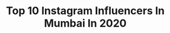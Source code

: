 ---
title: Top 10 Instagram Influencers In Mumbai In 2020
description: >-
  Find top Instagram influencers in Mumbai in 2020. Most popular hashtags: #photography #love #iphone11 #india.
platform: Instagram
profiles:
  - username: "kshitijkankaria"
    fullname: >-
      Kshitij Kankaria
    location: "India"
    followers: 16275
    engagement: 337
    commentsToLikes: 0.014564
    id: ck5cbr2k3g0mn0i11ztonfq2k
    verified: false
    hashtags: "#outtake"
  - username: "dark_visionn"
    fullname: >-
      Rishikesh Shewale
    location: "India"
    followers: 2512
    engagement: 2857
    commentsToLikes: 0.127366
    id: ck5bxlv3inyws0i114pjjvnc8
    verified: false
    hashtags: "#portraitpage, #portraitsvision, #sigma35mm14, #portraitpic"
  - username: "stylodrun"
    fullname: >-
      ▪ TOM❤
    location: "India"
    followers: 15223
    engagement: 1121
    commentsToLikes: 0.090821
    id: ck0vxsgqa0hoc0i19vk6u4rx6
    verified: false
    hashtags: "#starboy, #india, #poses, #photography"
  - username: "theneha_joshi"
    fullname: >-
      Neha Ila Joshi
    location: "India"
    followers: 10645
    engagement: 1498
    commentsToLikes: 0.067961
    id: ck5bxlxz7nz2x0i11d55ttj2b
    verified: false
    hashtags: "#viacom, #lovemyoutfit, #poses, #traditionalmood"
  - username: "kunholic"
    fullname: >-
      KunalRajpal🍎
    location: "India"
    followers: 12798
    engagement: 1207
    commentsToLikes: 0.072555
    id: ck9wg2bfqrl280j78r4ve85nv
    verified: false
    hashtags: "#nagpur"
  - username: "adnaan_07dz"
    fullname: >-
      Adnaan Shaikh🦁
    location: "India"
    followers: 5798538
    engagement: 449
    commentsToLikes: 0.025370
    id: ck0u200ftye3j0i19s9v8joh6
    verified: true
    hashtags: "#goodlife, #chandmubarak, #dubai2020, #supercars"
  - username: "raashiii__"
    fullname: >-
      R A A S H I 🌻
    location: "India"
    followers: 113633
    engagement: 1439
    commentsToLikes: 0.029967
    id: ck13cw0172fup0i19tv3kz9ge
    verified: false
    hashtags: "#igexplore, #musicpage, #fashion, #tuesdaymood"
  - username: "mirzaali.official"
    fullname: >-
      Mirza Ali 👑
    location: "India"
    followers: 30230
    engagement: 518
    commentsToLikes: 0.073460
    id: ck0w5ajj72p9l0i1976q9zqhb
    verified: false
    hashtags: "#tiktokvideos, #love, #bestoftheday, #handm"
  - username: "amaanshaikh115"
    fullname: >-
      Amaan Shaikh
    location: "India"
    followers: 11282
    engagement: 2911
    commentsToLikes: 0.043789
    id: ck8wg2jk5gmt10j78wmq9brap
    verified: false
    hashtags: "#mugshot, #amaankingkhan, #sonusharma, #life"
  - username: "divyesh.vanzara"
    fullname: >-
      Divyesh Vanzara
    location: "India"
    followers: 30505
    engagement: 881
    commentsToLikes: 0.035187
    id: ck0vvlmmcpntp0i1917zqfpq9
    verified: false
    hashtags: "#lowkeypotrait, #beautygirl, #monochromephoto, #butterflytattoo"
---